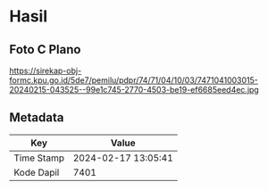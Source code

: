 # Hasil

## Foto C Plano

https://sirekap-obj-formc.kpu.go.id/5de7/pemilu/pdpr/74/71/04/10/03/7471041003015-20240215-043525--99e1c745-2770-4503-be19-ef6685eed4ec.jpg


## Metadata

| Key        | Value               |
| ---------- | ------------------- |
| Time Stamp | 2024-02-17 13:05:41 |
| Kode Dapil | 7401                |



